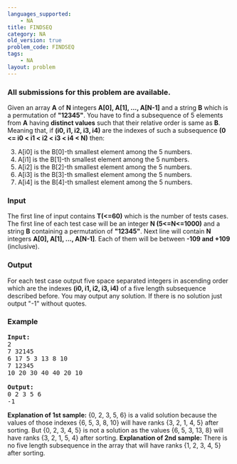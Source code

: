 ```yaml
---
languages_supported:
    - NA
title: FINDSEQ
category: NA
old_version: true
problem_code: FINDSEQ
tags:
    - NA
layout: problem
---
```

###  All submissions for this problem are available. 

Given an array **A** of **N** integers **A\[0\], A\[1\], ..., A\[N-1\]** and a string **B** which is a permutation of **"12345"**. 
You have to find a subsequence of 5 elements from **A** having **distinct values** such that their relative order is same as **B**. 
 Meaning that, if **(i0, i1, i2, i3, i4)** are the indexes of such a subsequence  **(0 <= i0 < i1 < i2 < i3 < i4 < N)** then:

3. A\[i0\] is the B\[0\]-th smallest element among the 5 numbers.
4. A\[i1\] is the B\[1\]-th smallest element among the 5 numbers.
5. A\[i2\] is the B\[2\]-th smallest element among the 5 numbers.
6. A\[i3\] is the B\[3\]-th smallest element among the 5 numbers.
7. A\[i4\] is the B\[4\]-th smallest element among the 5 numbers.
### Input

The first line of input contains **T(<=60)** which is the number of tests cases. The first line of each test case will be an integer **N (5<=N<=1000)** and a string **B** containing a permutation of **"12345"**. Next line will contain **N** integers **A\[0\], A\[1\], ..., A\[N-1\]**. Each of them will be between **-109 and +109** (inclusive).

### Output

For each test case output five space separated integers in ascending order which are the indexes **(i0, i1, i2, i3, i4)** of a five length subsequence described before. You may output any solution. If there is no solution just output "-1" without quotes.

### Example

<pre><b>Input:</b>
2
7 32145
6 17 5 3 13 8 10
7 12345
10 20 30 40 40 20 10

<b>Output:</b>
0 2 3 5 6
-1
</pre>


 **Explanation of 1st sample:** {0, 2, 3, 5, 6} is a valid solution because the values of those indexes {6, 5, 3, 8, 10} will have ranks {3, 2, 1, 4, 5} after sorting. But {0, 2, 3, 4, 5} is not a solution as the values {6, 5, 3, 13, 8} will have ranks {3, 2, 1, 5, 4} after sorting. 
 **Explanation of 2nd sample:** There is no five length subsequence in the array that will have ranks {1, 2, 3, 4, 5} after sorting.
